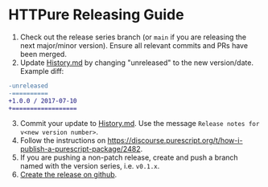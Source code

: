 # HTTPure Releasing Guide

1. Check out the release series branch (or `main` if you are releasing the next 
   major/minor version). Ensure all relevant commits and PRs have been merged.
2. Update [History.md](./History.md) by changing "unreleased" to the new
   version/date.  Example diff:
```diff
-unreleased
-==========
+1.0.0 / 2017-07-10
+==================
```
3. Commit your update to [History.md](./History.md). Use the message `Release
   notes for v<new version number>`.
4. Follow the instructions on
   https://discourse.purescript.org/t/how-i-publish-a-purescript-package/2482.
5. If you are pushing a non-patch release, create and push a branch named with
   the version series, i.e. `v0.1.x`.
6. [Create the release on
   github](https://github.com/citizennet/purescript-httpure/releases/new).
